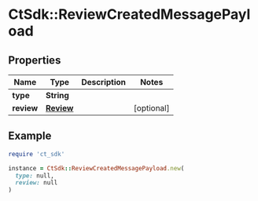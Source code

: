 # CtSdk::ReviewCreatedMessagePayload

## Properties

| Name | Type | Description | Notes |
| ---- | ---- | ----------- | ----- |
| **type** | **String** |  |  |
| **review** | [**Review**](Review.md) |  | [optional] |

## Example

```ruby
require 'ct_sdk'

instance = CtSdk::ReviewCreatedMessagePayload.new(
  type: null,
  review: null
)
```

